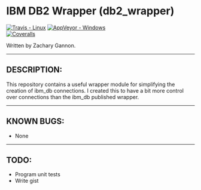IBM DB2 Wrapper (db2_wrapper)
=================================

[![Travis - Linux](https://img.shields.io/travis/gannon93/db2_wrapper.svg?label=Linux%20Status)](https://travis-ci.org/gannon93/db2_wrapper)
[![AppVeyor - Windows](https://img.shields.io/appveyor/ci/Gannon93/db2-wrapper.svg?label=Windows%20Status)](https://ci.appveyor.com/project/Gannon93/db2-wrapper)  
[![Coveralls](https://img.shields.io/coveralls/gannon93/db2_wrapper.svg?label=Code%20Coverage)](https://coveralls.io/github/gannon93/db2_wrapper?branch=master)

Written by Zachary Gannon.   

---

DESCRIPTION:
------------

This repository contains a useful wrapper module for simplifying the creation of ibm_db connections. I created this to have a bit more control over connections than the ibm_db published wrapper.  

---

KNOWN BUGS:
-----------

  - None

---

TODO:
-----

  - Program unit tests
  - Write gist
